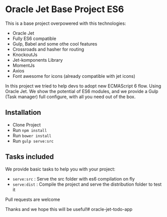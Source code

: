 # Oracle Jet Base Project ES6

This is a base project overpowered with this technologies:

* Oracle Jet
* Fully ES6 compatible
* Gulp, Babel and some othe cool features
* Crossroads and hasher for routing
* KnockoutJs
* Jet-komponents Library
* MomentJs
* Axios
* Font awesome for icons (already compatible with jet icons)

In this project we tried to help devs to adopt new ECMAScript 6 flow. Using Oracle Jet. We show the potential of ES6 modules, and we provide a Gulp (Task manager) full configure, with all you need out of the box.

## Installation

* Clone Project
* Run `npm install`
* Run `bower install`
* Run `gulp serve:src`

## Tasks included

We provide basic tasks to help you with your project:

* `serve:src` : Serve the src folder with es6 compilation on fly
* `serve:dist` : Compile the project and serve the distribution folder to test it

Pull requests are welcome

Thanks and we hope this will be useful!# oracle-jet-todo-app
